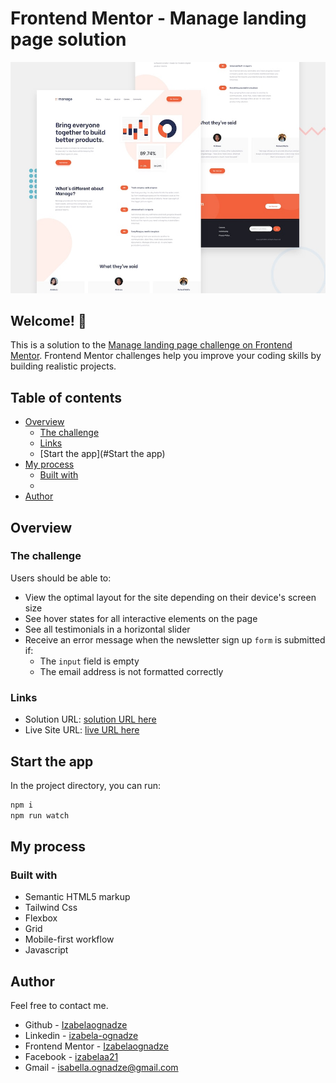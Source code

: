 # Frontend Mentor - Manage landing page solution

![Design preview for the Manage landing page coding challenge](./design/desktop-preview.jpg)

## Welcome! 👋

This is a solution to the [Manage landing page challenge on Frontend Mentor](https://www.frontendmentor.io/challenges/manage-landing-page-SLXqC6P5). Frontend Mentor challenges help you improve your coding skills by building realistic projects. 

## Table of contents

- [Overview](#overview)
  - [The challenge](#the-challenge)
  - [Links](#links)
  - [Start the app](#Start the app)
- [My process](#my-process)
  - [Built with](#built-with)
  - 
- [Author](#author)

## Overview

### The challenge

Users should be able to:

- View the optimal layout for the site depending on their device's screen size
- See hover states for all interactive elements on the page
- See all testimonials in a horizontal slider
- Receive an error message when the newsletter sign up `form` is submitted if:
  - The `input` field is empty
  - The email address is not formatted correctly

### Links

- Solution URL: [solution URL here](https://github.com/Izabelaognadze/manage-landing-page-master)
- Live Site URL: [live URL here](https://izabelaognadze.github.io/manage-landing-page-master/)

## Start the app

In the project directory, you can run:

```bash
npm i
npm run watch
```

## My process

### Built with

- Semantic HTML5 markup
- Tailwind Css
- Flexbox
- Grid
- Mobile-first workflow
- Javascript

## Author

Feel free to contact me.

- Github - [Izabelaognadze](https://github.com/Izabelaognadze)
- Linkedin - [izabela-ognadze](https://www.linkedin.com/in/izabela-ognadze/)
- Frontend Mentor - [Izabelaognadze](https://www.frontendmentor.io/profile/Izabelaognadze)
- Facebook - [izabelaa21](https://www.facebook.com/izabelaa21)
- Gmail - isabella.ognadze@gmail.com
